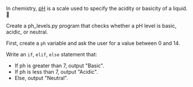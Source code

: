 In chemistry, [pH](https://en.wikipedia.org/wiki/PH) is a scale used to specify the acidity or basicity of a liquid. 🧪

Create a ph_levels.py program that checks whether a pH level is basic, acidic, or neutral.

First, create a ``ph`` variable and ask the user for a value between 0 and 14.

Write an ``if``, ``elif``, ``else`` statement that:

- If ph is greater than 7, output "Basic".
- If ph is less than 7, output "Acidic".
- Else, output "Neutral".
